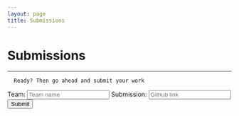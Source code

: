 ```yaml
---
layout: page
title: Submissions
---
```


# Submissions
----
      Ready? Then go ahead and submit your work

<form
  action="https://formspree.io/f/xqknqykr"
  method="POST"
>
  <label>
    Team:
    <input type="email" name="teamName" placeholder="Team name">
  </label>

  <label>
    Submission:
    <input type="url" name="githubLink" placeholder="Github link">
  </label>
  <!-- your other form fields go here -->
  <button type="submit">Submit</button>
</form>